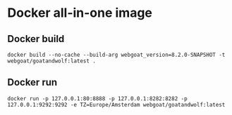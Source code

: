 # Docker all-in-one image

## Docker build

```shell
docker build --no-cache --build-arg webgoat_version=8.2.0-SNAPSHOT -t webgoat/goatandwolf:latest .
```
	
## Docker run

```shell
docker run -p 127.0.0.1:80:8888 -p 127.0.0.1:8282:8282 -p 127.0.0.1:9292:9292 -e TZ=Europe/Amsterdam webgoat/goatandwolf:latest
```